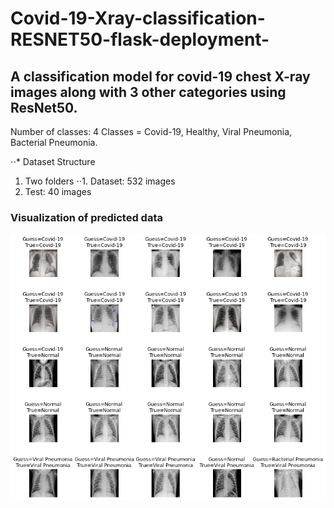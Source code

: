 # Covid-19-Xray-classification-RESNET50-flask-deployment-
## A classification model for covid-19 chest X-ray images along with 3 other categories using ResNet50.

Number of classes: 4
Classes = Covid-19, Healthy, Viral Pneumonia, Bacterial Pneumonia.

⋅⋅* Dataset Structure
1. Two folders
⋅⋅1. Dataset: 532 images
4. Test: 40 images

### Visualization of predicted data
![alt text](https://github.com/Jishan-works/Covid-19-Xray-classification-RESNET50-flask-deployment-/blob/master/prediction_image.png "Logo Title Text 1")


